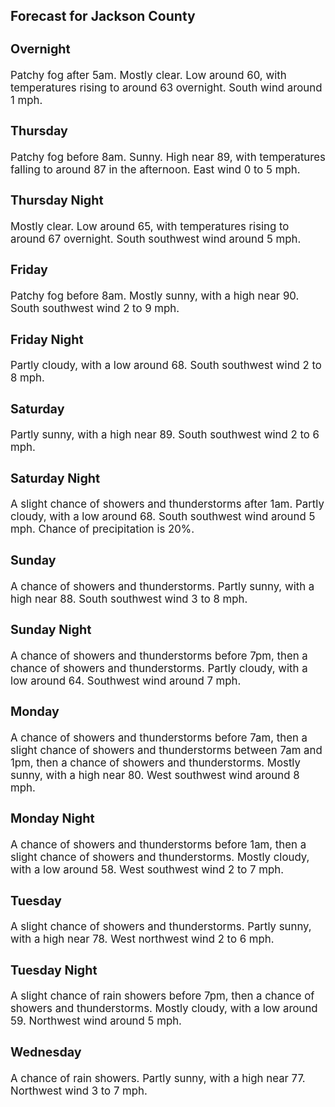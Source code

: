 <div>
   <h2>Forecast for Jackson County</h2>
   <p>
      <div style="font-size:120%">
         <h3>Overnight</h3>Patchy fog after 5am. Mostly clear. Low around 60, with temperatures rising to around 63 overnight. South wind around 1 mph.<br></div>
   </p>
   <p>
      <div style="font-size:120%">
         <h3>Thursday</h3>Patchy fog before 8am. Sunny. High near 89, with temperatures falling to around 87 in the afternoon. East wind 0 to 5 mph.<br></div>
   </p>
   <p>
      <div style="font-size:120%">
         <h3>Thursday Night</h3>Mostly clear. Low around 65, with temperatures rising to around 67 overnight. South southwest wind around 5 mph.<br></div>
   </p>
   <p>
      <div style="font-size:120%">
         <h3>Friday</h3>Patchy fog before 8am. Mostly sunny, with a high near 90. South southwest wind 2 to 9 mph.<br></div>
   </p>
   <p>
      <div style="font-size:120%">
         <h3>Friday Night</h3>Partly cloudy, with a low around 68. South southwest wind 2 to 8 mph.<br></div>
   </p>
   <p>
      <div style="font-size:120%">
         <h3>Saturday</h3>Partly sunny, with a high near 89. South southwest wind 2 to 6 mph.<br></div>
   </p>
   <p>
      <div style="font-size:120%">
         <h3>Saturday Night</h3>A slight chance of showers and thunderstorms after 1am. Partly cloudy, with a low around 68. South southwest wind around 5
         mph. Chance of precipitation is 20%.<br></div>
   </p>
   <p>
      <div style="font-size:120%">
         <h3>Sunday</h3>A chance of showers and thunderstorms. Partly sunny, with a high near 88. South southwest wind 3 to 8 mph.<br></div>
   </p>
   <p>
      <div style="font-size:120%">
         <h3>Sunday Night</h3>A chance of showers and thunderstorms before 7pm, then a chance of showers and thunderstorms. Partly cloudy, with a low around
         64. Southwest wind around 7 mph.<br></div>
   </p>
   <p>
      <div style="font-size:120%">
         <h3>Monday</h3>A chance of showers and thunderstorms before 7am, then a slight chance of showers and thunderstorms between 7am and 1pm, then
         a chance of showers and thunderstorms. Mostly sunny, with a high near 80. West southwest wind around 8 mph.<br></div>
   </p>
   <p>
      <div style="font-size:120%">
         <h3>Monday Night</h3>A chance of showers and thunderstorms before 1am, then a slight chance of showers and thunderstorms. Mostly cloudy, with a
         low around 58. West southwest wind 2 to 7 mph.<br></div>
   </p>
   <p>
      <div style="font-size:120%">
         <h3>Tuesday</h3>A slight chance of showers and thunderstorms. Partly sunny, with a high near 78. West northwest wind 2 to 6 mph.<br></div>
   </p>
   <p>
      <div style="font-size:120%">
         <h3>Tuesday Night</h3>A slight chance of rain showers before 7pm, then a chance of showers and thunderstorms. Mostly cloudy, with a low around 59.
         Northwest wind around 5 mph.<br></div>
   </p>
   <p>
      <div style="font-size:120%">
         <h3>Wednesday</h3>A chance of rain showers. Partly sunny, with a high near 77. Northwest wind 3 to 7 mph.<br></div>
   </p>
</div>